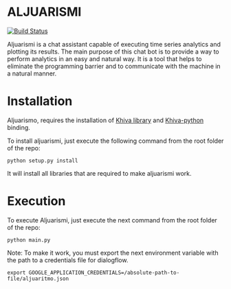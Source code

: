 # ALJUARISMI
[![Build Status](https://travis-ci.org/shapelets/al-juarismi.svg?branch=master)](https://travis-ci.org/shapelets/al-juarismi)

Aljuarismi is a chat assistant capable of executing time series analytics and plotting its results.
The main purpose of this chat bot is to provide a way to perform analytics in an easy and natural way.
It is a tool that helps to eliminate the programming barrier and to communicate with the machine in a 
natural manner. 

# Installation

Aljuarismo, requires the installation of [Khiva library](https://github.com/shapelets/khiva) and
[Khiva-python](https://github.com/shapelets/khiva-python) binding.

To install aljuarismi, just execute the following command from the root folder of the repo:

```
python setup.py install
```

It will install all libraries that are required to make aljuarismi work.

# Execution

To execute Aljuarismi, just execute the next command from the root folder of the repo:

```
python main.py
```

Note: To make it work, you must export the next environment variable with the path to a 
credentials file for dialogflow.
```
export GOOGLE_APPLICATION_CREDENTIALS=/absolute-path-to-file/aljuaritmo.json

```
